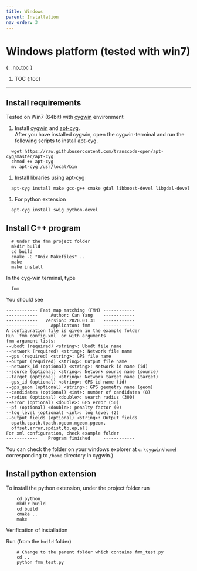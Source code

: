 ```yaml
---
title: Windows
parent: Installation
nav_order: 3
---
```


# Windows platform (tested with win7)
{: .no_toc }

1. TOC
{:toc}
---

## Install requirements

Tested on Win7 (64bit) with [cygwin](https://www.cygwin.com/) environment

1. Install [cygwin](https://www.cygwin.com/) and [apt-cyg](https://github.com/transcode-open/apt-cyg).  
After you have installed cygwin, open the cygwin-terminal and run the following scripts to install apt-cyg.
```
  wget https://raw.githubusercontent.com/transcode-open/apt-cyg/master/apt-cyg
  chmod +x apt-cyg
  mv apt-cyg /usr/local/bin
```
1. Install libraries using apt-cyg
```
  apt-cyg install make gcc-g++ cmake gdal libboost-devel libgdal-devel
```
1. For python extension
```
  apt-cyg install swig python-devel
```

## Install C++ program

```
  # Under the fmm project folder
  mkdir build
  cd build
  cmake -G "Unix Makefiles" ..
  make
  make install
```

In the cyg-win terminal, type
```
  fmm
```

You should see

```
------------ Fast map matching (FMM) ------------
------------     Author: Can Yang    ------------
------------   Version: 2020.01.31   ------------
------------     Applicaton: fmm     ------------
A configuration file is given in the example folder
Run `fmm config.xml` or with arguments
fmm argument lists:
--ubodt (required) <string>: Ubodt file name
--network (required) <string>: Network file name
--gps (required) <string>: GPS file name
--output (required) <string>: Output file name
--network_id (optional) <string>: Network id name (id)
--source (optional) <string>: Network source name (source)
--target (optional) <string>: Network target name (target)
--gps_id (optional) <string>: GPS id name (id)
--gps_geom (optional) <string>: GPS geometry name (geom)
--candidates (optional) <int>: number of candidates (8)
--radius (optional) <double>: search radius (300)
--error (optional) <double>: GPS error (50)
--pf (optional) <double>: penalty factor (0)
--log_level (optional) <int>: log level (2)
--output_fields (optional) <string>: Output fields
  opath,cpath,tpath,ogeom,mgeom,pgeom,
  offset,error,spdist,tp,ep,all
For xml configuration, check example folder
------------    Program finished     ------------
```

You can check the folder on your windows explorer at `c:\cygwin\home`(
corresponding to `/home` directory in cygwin.)

## Install python extension

To install the python extension, under the project folder run

```
    cd python
    mkdir build
    cd build
    cmake ..
    make
```

Verification of installation

Run (from the `build` folder)

```
    # Change to the parent folder which contains fmm_test.py
    cd ..
    python fmm_test.py
```
